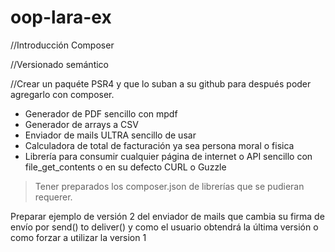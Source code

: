 # oop-lara-ex

//Introducción Composer

//Versionado semántico

//Crear un paquéte PSR4 y que lo suban a su github para después poder agregarlo con composer.

* Generador de PDF sencillo con mpdf
* Generador de arrays a CSV
* Enviador de mails ULTRA sencillo de usar
* Calculadora de total de facturación ya sea persona moral o fisica
* Librería para consumir cualquier página de internet o API sencillo con file_get_contents o en su defecto CURL o Guzzle

> Tener preparados los composer.json de librerías que se pudieran requerer.

Preparar ejemplo de versión 2 del enviador de mails que cambia su firma de envío por send() to deliver() y como el usuario obtendrá la última versión o como forzar a utilizar la version 1
